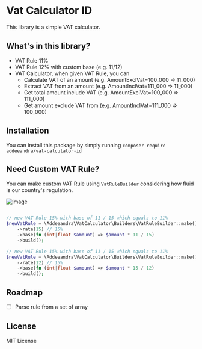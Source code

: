 # Vat Calculator ID

This library is a simple VAT calculator.

## What's in this library?

- VAT Rule 11%
- VAT Rule 12% with custom base (e.g. 11/12)
- VAT Calculator, when given VAT Rule, you can
    - Calculate VAT of an amount (e.g. AmountExclVat=100_000 => 11_000)
    - Extract VAT from an amount (e.g. AmountInclVat=111_000 => 11_000)
    - Get total amount include VAT (e.g. AmountExclVat=100_000 => 111_000)
    - Get amount exclude VAT from (e.g. AmountInclVat=111_000 => 100_000)

## Installation

You can install this package by simply running `composer require addeeandra/vat-calculator-id`

## Need Custom VAT Rule?

You can make custom VAT Rule using `VatRuleBuilder` considering how fluid is our country's regulation.

![image](https://i.imgflip.com/9gc1dd.jpg)

```php

// new VAT Rule 15% with base of 11 / 15 which equals to 11%
$newVatRule = \Addeeandra\VatCalculator\Builders\VatRuleBuilder::make()
    ->rate(15) // 15%
    ->base(fn (int|float $amount) => $amount * 11 / 15)
    ->build();

// new VAT Rule 15% with base of 11 / 15 which equals to 11%
$newVatRule = \Addeeandra\VatCalculator\Builders\VatRuleBuilder::make()
    ->rate(12) // 15%
    ->base(fn (int|float $amount) => $amount * 15 / 12)
    ->build();

```

## Roadmap

- [ ] Parse rule from a set of array

## License

MIT License